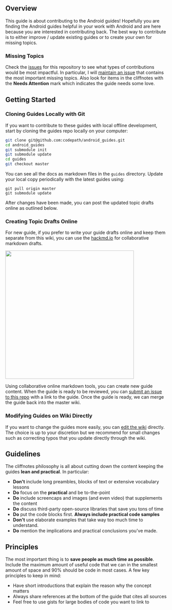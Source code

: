 ## Overview

This guide is about contributing to the Android guides! Hopefully you are finding the Android guides helpful in your work with Android and are here because you are interested in contributing back. The best way to contribute is to either improve  / update existing guides or to create your own for missing topics.

### Missing Topics

Check the [issues](https://github.com/codepath/android_guides/issues) for this repository to see what types of contributions would be most impactful. In particular, I will [maintain an issue](https://github.com/codepath/android_guides/issues/2) that contains the most important missing topics. Also look for items in the cliffnotes with the **Needs Attention** mark which indicates the guide needs some love.

## Getting Started

### Cloning Guides Locally with Git

If you want to contribute to these guides with local offline development, start by cloning the guides repo locally on your computer:

```bash
git clone git@github.com:codepath/android_guides.git
cd android_guides
git submodule init
git submodule update
cd guides
git checkout master
```

You can see all the docs as markdown files in the `guides` directory. Update your local copy periodically with the latest guides using:

```
git pull origin master
git submodule update
```

After changes have been made, you can post the updated topic drafts online as outlined below.

### Creating Topic Drafts Online

For new guide, if you prefer to write your guide drafts online and keep them separate from this wiki, you can use the [hackmd.io](https://hackmd.io) for collaborative markdown drafts.

<a href="https://hackmd.io"><img src="http://i.imgur.com/Pg8BycW.png" width="400" /><a/>

Using collaborative online markdown tools, you can create new guide content. When the guide is ready to be reviewed, you can [submit an issue to this repo](https://github.com/codepath/android_guides/issues) with a link to the guide. Once the guide is ready, we can merge the guide back into the master wiki. 

### Modifying Guides on Wiki Directly

If you want to change the guides more easily, you can [edit the wiki](https://github.com/codepath/android_guides/wiki) directly. The choice is up to your discretion but we recommend for small changes such as correcting typos that you update directly through the wiki.

## Guidelines

The cliffnotes philosophy is all about cutting down the content keeping the guides **lean and practical**. In particular:

 * **Don't** include long preambles, blocks of text or extensive vocabulary lessons
 * **Do** focus on the **practical** and be to-the-point
 * **Do** include screencaps and images (and even video) that supplements the content 
 * **Do** discuss third-party open-source libraries that save you tons of time
 * **Do** put the code blocks first. **Always include practical code samples**
 * **Don't** use elaborate examples that take way too much time to understand.
 * **Do** mention the implications and practical conclusions you've made.

## Principles

The most important thing is to **save people as much time as possible**. Include the maximum amount of useful code that we can in the smallest amount of space and 90% should be code in most cases. A few key principles to keep in mind:

 * Have short introductions that explain the reason why the concept matters
 * Always share references at the bottom of the guide that cites all sources
 * Feel free to use gists for large bodies of code you want to link to